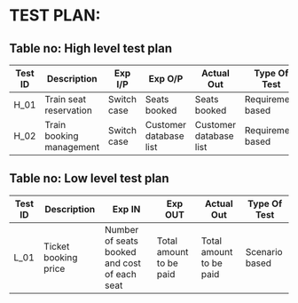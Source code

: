 # TEST PLAN:

## Table no: High level test plan

| **Test ID** | **Description**                                              | **Exp I/P** | **Exp O/P** | **Actual Out** |**Type Of Test**  |    
|-------------|--------------------------------------------------------------|------------|-------------|----------------|------------------|
|  H_01       | Train seat reservation                                       | Switch case |Seats booked|Seats booked|Requirement based |
|  H_02       | Train booking management                                     |  Switch case|Customer database list|Customer database list|Requirement based |

## Table no: Low level test plan

| **Test ID** | **Description**                                              | **Exp IN** | **Exp OUT** | **Actual Out** |**Type Of Test**  |    
|-------------|--------------------------------------------------------------|------------|-------------|----------------|------------------|
|  L_01       |Ticket booking price|  Number of seats booked and cost of each seat| Total amount to be paid| Total amount to be paid|Scenario based |

